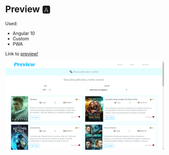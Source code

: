 # Preview 🅰

Used:

- Angular 10
- Custom
- PWA

Link to [preview!](https://preview.jesusbossa.dev/)

![Image of preview](./src/assets/preview.png)
